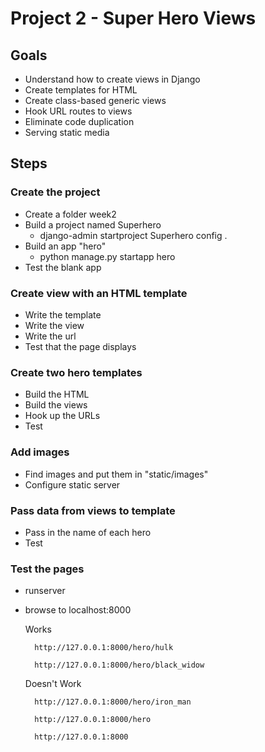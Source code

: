 # Project 2 - Super Hero Views

## Goals
* Understand how to create views in Django
* Create templates for HTML
* Create class-based generic views
* Hook URL routes to views
* Eliminate code duplication
* Serving static media


## Steps

### Create the project
* Create a folder week2
* Build a project named Superhero
    * django-admin startproject Superhero config .
* Build an app "hero" 
    * python manage.py startapp hero
* Test the blank app


### Create view with an HTML template
* Write the template
* Write the view
* Write the url
* Test that the page displays


### Create two hero templates
* Build the HTML
* Build the views
* Hook up the URLs
* Test


### Add images
* Find images and put them in "static/images"
* Configure static server


### Pass data from views to template
* Pass in the name of each hero
* Test



### Test the pages
* runserver
* browse to localhost:8000

    Works
    
        http://127.0.0.1:8000/hero/hulk
        
        http://127.0.0.1:8000/hero/black_widow
        
    Doesn't Work
        
        http://127.0.0.1:8000/hero/iron_man
        
        http://127.0.0.1:8000/hero
        
        http://127.0.0.1:8000
        

